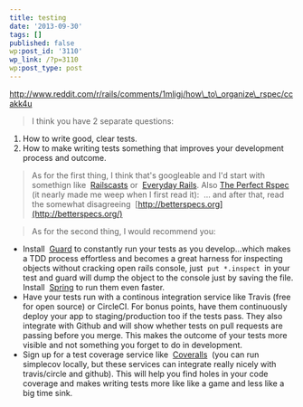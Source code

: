 ```yaml
---
title: testing
date: '2013-09-30'
tags: []
published: false
wp:post_id: '3110'
wp_link: /?p=3110
wp:post_type: post
---
```


http://www.reddit.com/r/rails/comments/1mligj/how\_to\_organize\_rspec/ccakk4u

>

> I think you have 2 separate questions:

1. How to write good, clear tests.
2. How to make writing tests something that improves your development process and outcome.

> As for the first thing, I think that's googleable and I'd start with somethign like  [Railscasts](http://railscasts.com/episodes/275-how-i-test) or  [Everyday Rails](http://everydayrails.com/2012/03/12/testing-series-intro.html). Also [The Perfect Rspec](http://blog.bandzarewicz.com/slides/krug-the-perfect-rspec/) (it nearly made me weep when I first read it):  ... and after that, read the somewhat disagreeing  [http://betterspecs.org](http://betterspecs.org/)

> As for the second thing, I would recommend you:

- Install  [Guard](https://github.com/guard/guard) to constantly run your tests as you develop...which makes a TDD process effortless and becomes a great harness for inspecting objects without cracking open rails console, just  `put *.inspect`  in your test and guard will dump the object to the console just by saving the file. Install  [Spring](https://github.com/jonleighton/spring) to run them even faster.
- Have your tests run with a continous integration service like Travis (free for open source) or CircleCI. For bonus points, have them continuously deploy your app to staging/production too if the tests pass. They also integrate with Github and will show whether tests on pull requests are passing before you merge. This makes the outcome of your tests more visible and not something you forget to do in development.
- Sign up for a test coverage service like  [Coveralls](http://coveralls.io/)  (you can run simplecov locally, but these services can integrate really nicely with travis/circle and github). This will help you find holes in your code coverage and makes writing tests more like like a game and less like a big time sink.

